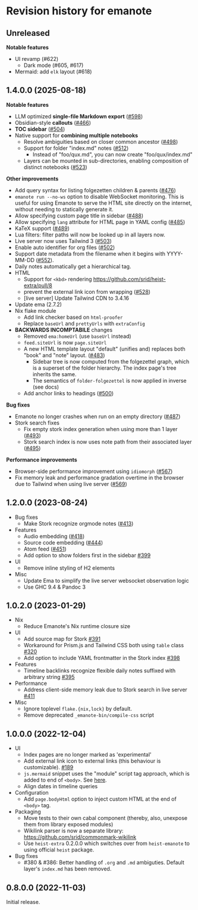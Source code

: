 # Revision history for emanote

## Unreleased

**Notable features**

- UI revamp (#622)
  - Dark mode (#605, #617)
- Mermaid: add `elk` layout (#618)

## 1.4.0.0 (2025-08-18)

**Notable features**

- LLM optimized **single-file Markdown export** ([\#598](https://github.com/srid/emanote/pull/598))
- Obsidian-style **callouts** ([\#466](https://github.com/srid/emanote/pull/466))
- **TOC sidebar** ([\#504](https://github.com/srid/emanote/pull/504))
- Native support for **combining multiple notebooks**
  - Resolve ambiguities based on closer common ancestor ([\#498](https://github.com/srid/emanote/pull/498))
  - Support for folder "index.md" notes ([\#512](https://github.com/srid/emanote/pull/512))
    - Instead of "foo/qux.md", you can now create "foo/qux/index.md"
  - Layers can be mounted in sub-directories, enabling composition of distinct notebooks ([\#523](https://github.com/srid/emanote/pull/523))

**Other improvements**

- Add query syntax for listing folgezetten children & parents ([\#476](https://github.com/srid/emanote/pull/476))
- `emanote run --no-ws` option to disable WebSocket monitoring. This is useful for using Emanote to serve the HTML site directly on the internet, without needing to statically generate it.
- Allow specifying custom page title in sidebar ([\#488](https://github.com/srid/emanote/pull/488))
- Allow specifying `lang` attribute for HTML page in YAML config ([\#485](https://github.com/srid/emanote/pull/485))
- KaTeX support ([\#489](https://github.com/srid/emanote/pull/489))
- Lua filters: filter paths will now be looked up in all layers now.
- Live server now uses Tailwind 3 ([\#503](https://github.com/srid/emanote/pull/503))
- Enable auto identifier for org files ([\#502](https://github.com/srid/emanote/pull/502))
- Support date metadata from the filename when it begins with YYYY-MM-DD ([\#552](https://github.com/srid/emanote/pull/552)).
- Daily notes automatically get a hierarchical tag.
- HTML
  - Support for `<kbd>` rendering https://github.com/srid/heist-extra/pull/8
  - prevent the external link icon from wrapping ([\#528](https://github.com/srid/emanote/pull/528))
  - [live server] Update Tailwind CDN to 3.4.16
- Update ema (2.7.2)
- Nix flake module
  - Add link checker based on `html-proofer`
  - Replace `baseUrl` and `prettyUrls` with `extraConfig`
- **BACKWARDS INCOMPTABILE** changes
  - Removed `ema:homeUrl` (use `baseUrl` instead)
  - `feed.siteUrl` is now `page.siteUrl`
  - A new HTML template layout "default" (unifies and) replaces both "book" and "note" layout. ([\#483](https://github.com/srid/emanote/pull/483))
    - Sidebar tree is now computed from the folgezettel graph, which is a superset of the folder hierarchy. The index page's tree inherits the same.
    - The semantics of `folder-folgezettel` is now applied in inverse (see docs)
  - Add anchor links to headings ([\#500](https://github.com/srid/emanote/pull/500))

**Bug fixes**

- Emanote no longer crashes when run on an empty directory ([\#487](https://github.com/srid/emanote/issues/487))
- Stork search fixes
  - Fix empty stork index generation when using more than 1 layer ([\#493](https://github.com/srid/emanote/issues/493))
  - Stork search index is now uses note path from their associated layer ([\#495](https://github.com/srid/emanote/pull/495))

**Performance improvements**

- Browser-side performance improvement using `idiomorph` ([\#567](https://github.com/srid/emanote/pull/567))
- Fix memory leak and performance gradation overtime in the browser due to Tailwind when using live server ([\#569](https://github.com/srid/emanote/pull/569))

## 1.2.0.0 (2023-08-24)

- Bug fixes
  - Make Stork recognize orgmode notes ([\#413](https://github.com/srid/emanote/issues/413))
- Features
  - Audio embedding ([\#418](https://github.com/srid/emanote/pull/418))
  - Source code embedding ([\#444](https://github.com/srid/emanote/pull/444))
  - Atom feed ([\#451](https://github.com/srid/emanote/pull/451))
  - Add option to show folders first in the sidebar [\#399](https://github.com/srid/emanote/pull/399)
- UI
  - Remove inline styling of H2 elements
- Misc
  - Update Ema to simplify the live server websocket observation logic
  - Use GHC 9.4 & Pandoc 3

## 1.0.2.0 (2023-01-29)

- Nix
  - Reduce Emanote's Nix runtime closure size
- UI
  - Add source map for Stork [\#391](https://github.com/srid/emanote/pull/391)
  - Workaround for Prism.js and Tailwind CSS both using `table` class [\#320](https://github.com/srid/emanote/pull/396)
  - Add option to include YAML frontmatter in the Stork index [\#398](https://github.com/srid/emanote/pull/398)
- Features
  - Timeline backlinks recognize flexible daily notes suffixed with arbitrary string [\#395](https://github.com/srid/emanote/issues/395)
- Performance
  - Address client-side memory leak due to Stork search in live server [\#411](https://github.com/srid/emanote/issues/411#issuecomment-1402056235)
- Misc
  - Ignore toplevel `flake.{nix,lock}` by default.
  - Remove deprecated `_emanote-bin/compile-css` script

## 1.0.0.0 (2022-12-04)

- UI
  - Index pages are no longer marked as 'experimental'
  - Add external link icon to external links (this behaviour is customizable). [\#189](https://github.com/srid/emanote/pull/189)
  - `js.mermaid` snippet uses the "module" script tag approach, which is added to end of `<body>`. See [here](https://mermaid-js.github.io/mermaid/#/n00b-gettingStarted?id=_3-calling-the-javascript-api).
  - Align dates in timeline queries
- Configuration
  - Add `page.bodyHtml` option to inject custom HTML at the end of `<body>` tag.
- Packaging
  - Move tests to their own cabal component (thereby, also, unexpose them from library exposed modules)
  - Wikilink parser is now a separate library: https://github.com/srid/commonmark-wikilink
  - Use `heist-extra` 0.2.0.0 which switches over from `heist-emanote` to using official `heist` package.
- Bug fixes
  - #380 & #386: Better handling of `.org` and `.md` ambiguties. Default layer's `index.md` has been removed.

## 0.8.0.0 (2022-11-03)

Initial release.
